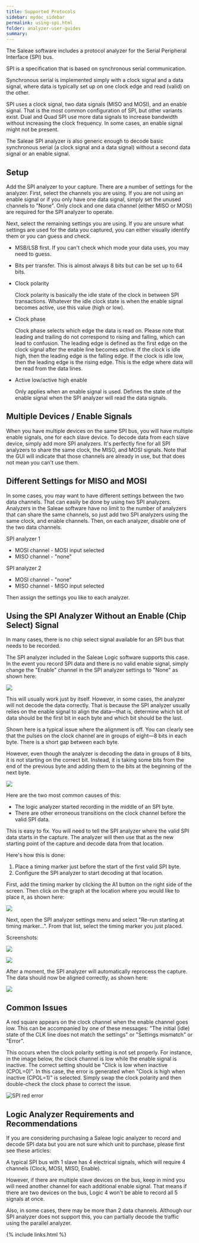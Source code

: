 ```yaml
---
title: Supported Protocols
sidebar: mydoc_sidebar
permalink: using-spi.html
folder: analyzer-user-guides
summary:
---
```


The Saleae software includes a protocol analyzer for the Serial Peripheral Interface \(SPI\) bus.

SPI is a specification that is based on synchronous serial communication.

Synchronous serial is implemented simply with a clock signal and a data signal, where data is typically set up on one clock edge and read \(valid\) on the other.

SPI uses a clock signal, two data signals \(MISO and MOSI\), and an enable signal. That is the most common configuration of SPI, but other variants exist. Dual and Quad SPI use more data signals to increase bandwidth without increasing the clock frequency. In some cases, an enable signal might not be present.

The Saleae SPI analyzer is also generic enough to decode basic synchronous serial \(a clock signal and a data signal\) without a second data signal or an enable signal.

## Setup

Add the SPI analyzer to your capture. There are a number of settings for the analyzer. First, select the channels you are using. If you are not using an enable signal or if you only have one data signal, simply set the unused channels to "None". Only clock and one data channel \(either MISO or MOSI\) are required for the SPI analyzer to operate.

Next, select the remaining settings you are using. If you are unsure what settings are used for the data you captured, you can either visually identify them or you can guess and check.

* MSB/LSB first. If you can't check which mode your data uses, you may need to guess.
* Bits per transfer. This is almost always 8 bits but can be set up to 64 bits.
* Clock polarity

    Clock polarity is basically the idle state of the clock in between SPI transactions. Whatever the idle clock state is when the enable signal becomes active, use this value \(high or low\).

* Clock phase

    Clock phase selects which edge the data is read on. Please note that leading and trailing do not correspond to rising and falling, which can lead to confusion. The leading edge is defined as the first edge on the clock signal after the enable line becomes active. If the clock is idle high, then the leading edge is the falling edge. If the clock is idle low, then the leading edge is the rising edge. This is the edge where data will be read from the data lines. 

* Active low/active high enable

    Only applies when an enable signal is used. Defines the state of the enable signal when the SPI analyzer will read the data signals. 

## Multiple Devices / Enable Signals

When you have multiple devices on the same SPI bus, you will have multiple enable signals, one for each slave device. To decode data from each slave device, simply add more SPI analyzers. It's perfectly fine for all SPI analyzers to share the same clock, the MISO, and MOSI signals. Note that the GUI will indicate that those channels are already in use, but that does not mean you can't use them.

## Different Settings for MISO and MOSI

In some cases, you may want to have different settings between the two data channels. That can easily be done by using two SPI analyzers. Analyzers in the Saleae software have no limit to the number of analyzers that can share the same channels, so just add two SPI analyzers using the same clock, and enable channels. Then, on each analyzer, disable one of the two data channels.

SPI analyzer 1

* MOSI channel - MOSI input selected
* MISO channel - "none"

SPI analyzer 2

* MOSI channel - "none"
* MISO channel - MISO input selected

Then assign the settings you like to each analyzer.

## Using the SPI Analyzer Without an Enable \(Chip Select\) Signal

In many cases, there is no chip select signal available for an SPI bus that needs to be recorded.

The SPI analyzer included in the Saleae Logic software supports this case. In the event you record SPI data and there is no valid enable signal, simply change the "Enable" channel in the SPI analyzer settings to "None" as shown here:

![](https://trello-attachments.s3.amazonaws.com/5849c1dba38920d68e9733a1/467x345/de04dad9f4254976e00d3164dbbc6d16/spi_enable_none.png)

This will usually work just by itself. However, in some cases, the analyzer will not decode the data correctly. That is because the SPI analyzer usually relies on the enable signal to align the data—that is, determine which bit of data should be the first bit in each byte and which bit should be the last.

Shown here is a typical issue where the alignment is off. You can clearly see that the pulses on the clock channel are in groups of eight—8 bits in each byte. There is a short gap between each byte.

However, even though the analyzer is decoding the data in groups of 8 bits, it is not starting on the correct bit. Instead, it is taking some bits from the end of the previous byte and adding them to the bits at the beginning of the next byte.

![](https://trello-attachments.s3.amazonaws.com/5849c1dba38920d68e9733a1/735x236/eec947859407845e64c736d7510a6197/spi_error.png)

Here are the two most common causes of this:

* The logic analyzer started recording in the middle of an SPI byte.
* There are other erroneous transitions on the clock channel before the valid SPI data.

This is easy to fix. You will need to tell the SPI analyzer where the valid SPI data starts in the capture. The analyzer will then use that as the new starting point of the capture and decode data from that location.

Here's how this is done:

1. Place a timing marker just before the start of the first valid SPI byte.
2. Configure the SPI analyzer to start decoding at that location.

First, add the timing marker by clicking the A1 button on the right side of the screen. Then click on the graph at the location where you would like to place it, as shown here:

![](https://trello-attachments.s3.amazonaws.com/5849c1dba38920d68e9733a1/983x224/fbc91d4d609e7172001e7317a9f83bbf/spi_marker.png)

Next, open the SPI analyzer settings menu and select "Re-run starting at timing marker...". From that list, select the timing marker you just placed.

Screenshots:

![](https://trello-attachments.s3.amazonaws.com/5849c1dba38920d68e9733a1/327x308/6f7490b8faa9c50e70505e5acd95797b/spi_menu.png)

![](https://trello-attachments.s3.amazonaws.com/5849c1dba38920d68e9733a1/269x203/1c8a98c69e38c2ffa2af6d706d9f43cb/spi_select_marker.png)

After a moment, the SPI analyzer will automatically reprocess the capture. The data should now be aligned correctly, as shown here:

![](https://trello-attachments.s3.amazonaws.com/5849c1dba38920d68e9733a1/735x230/76d9f1a07444eced8720f5be5d163c79/spi_finished.png)

## Common Issues

A red square appears on the clock channel when the enable channel goes low. This can be accompanied by one of these messages: "The initial \(idle\) state of the CLK line does not match the settings" or "Settings mismatch" or "Error".

This occurs when the clock polarity setting is not set properly. For instance, in the image below, the clock channel is low while the enable signal is inactive. The correct setting should be "Click is low when inactive \(CPOL=0\)". In this case, the error is generated when "Clock is high when inactive \(CPOL=1\)" is selected. Simply swap the clock polarity and then double-check the clock phase to correct the issue.

![SPI red error](https://trello-attachments.s3.amazonaws.com/5600544d79381592829e1109/398x227/320e771e3191d8f1994bef35a0cb5659/SPI_Square.png)

## Logic Analyzer Requirements and Recommendations

If you are considering purchasing a Saleae logic analyzer to record and decode SPI data but you are not sure which unit to purchase, please first see these articles:








A typical SPI bus with 1 slave has 4 electrical signals, which will require 4 channels \(Clock, MOSI, MISO, Enable\).

However, if there are multiple slave devices on the bus, keep in mind you will need another channel for each additional enable signal. That means if there are two devices on the bus, Logic 4 won't be able to record all 5 signals at once.

Also, in some cases, there may be more than 2 data channels. Although our SPI analyzer does not support this, you can partially decode the traffic using the parallel analyzer.








{% include links.html %}